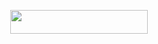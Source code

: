 <p align="center"><a href="https://dashboard.heroku.com/new?template=https://github.com/tushar007ff/itachi2.0"> <img src="https://img.shields.io/badge/Deploy%20On%20Heroku-bringle?style=for-the-badge&logo=heroku" width="220" height="38.45"/></a></p>
